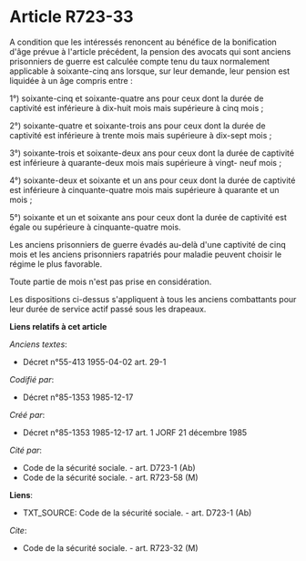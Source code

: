 # Article R723-33

A condition que les intéressés renoncent au bénéfice de la bonification d'âge prévue à l'article précédent, la pension des
avocats qui sont anciens prisonniers de guerre est calculée compte tenu du taux normalement applicable à soixante-cinq ans
lorsque, sur leur demande, leur pension est liquidée à un âge compris entre :

1°) soixante-cinq et soixante-quatre ans pour ceux dont la durée de captivité est inférieure à dix-huit mois mais supérieure
à cinq mois ; 

2°) soixante-quatre et soixante-trois ans pour ceux dont la durée de captivité est inférieure à trente mois mais supérieure à
dix-sept mois ; 

3°) soixante-trois et soixante-deux ans pour ceux dont la durée de captivité est inférieure à quarante-deux mois mais
supérieure à vingt- neuf mois ; 

4°) soixante-deux et soixante et un ans pour ceux dont la durée de captivité est inférieure à cinquante-quatre mois mais
supérieure à quarante et un mois ; 

5°) soixante et un et soixante ans pour ceux dont la durée de captivité est égale ou supérieure à cinquante-quatre mois. 

Les anciens prisonniers de guerre évadés au-delà d'une captivité de cinq mois et les anciens prisonniers rapatriés pour
maladie peuvent choisir le régime le plus favorable. 

Toute partie de mois n'est pas prise en considération. 

Les dispositions ci-dessus s'appliquent à tous les anciens combattants pour leur durée de service actif passé sous les
drapeaux.

**Liens relatifs à cet article**

_Anciens textes_:

  - Décret n°55-413 1955-04-02 art. 29-1

_Codifié par_:

  - Décret n°85-1353 1985-12-17

_Créé par_:

  - Décret n°85-1353 1985-12-17 art. 1 JORF 21 décembre 1985

_Cité par_:

  - Code de la sécurité sociale. - art. D723-1 (Ab)
  - Code de la sécurité sociale. - art. R723-58 (M)

**Liens**:

  - TXT_SOURCE: Code de la sécurité sociale. - art. D723-1 (Ab)

_Cite_:

  - Code de la sécurité sociale. - art. R723-32 (M)
